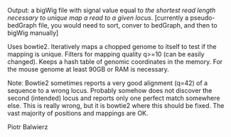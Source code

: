 
Output: a bigWig file with signal value equal to *the shortest read length necessary to unique map a read to a given locus*.
[currently a pseudo-bedGraph file, you would need to sort, conver to bedGraph, and then to bigWig manually]

Uses bowtie2. Iteratively maps a chopped genome to itself to test if the mapping is unique.
Filters for mapping quality q>=10 (can be easily changed).
Keeps a hash table of genomic coordinates in the memory. For the mouse genome at least 90GB or RAM is necessary.

Note: Bowtie2 sometimes reports a very good alignment (q=42) of a sequence to a wrong locus.
Probably somehow does not discover the second (intended) locus and reports only one perfect match somewhere else.
This is really wrong, but it is bowtie2 where this should be fixed.
The vast majority of positions and mappings are OK.

Piotr Balwierz

